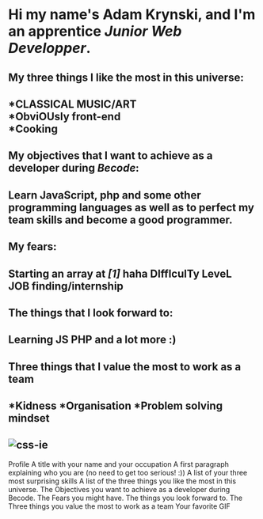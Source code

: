 # Hi my name's Adam Krynski, and I'm an apprentice <i>Junior Web Developper</i>.
## 
## My <b>three</b> things I like the most in this universe:
## *CLASSICAL MUSIC/ART <br> *ObviOUsly front-end <br> *Cooking
## My objectives that I want to achieve as a developer during <b><i>Becode</b></i>:
## Learn JavaScript, php and some other programming languages as well as to perfect my team skills and become a good programmer.
## My fears:
## Starting an array at <b><i> [1] </b></i> haha DIffIculTy LeveL <br> JOB finding/internship
## The things that I look forward to:
## Learning JS  PHP  and a lot more :)
## Three things that I value the most to work as a team
## *Kidness *Organisation *Problem solving mindset
## ![css-ie](https://media.tenor.com/rf88Pwf2KcsAAAAC/css-ie.gif)
Profile
A title with your name and your occupation
A first paragraph explaining who you are (no need to get too serious! :))
A list of your three most surprising skills
A list of the three things you like the most in this universe.
The Objectives you want to achieve as a developer during Becode.
The Fears you might have.
The things you look forward to.
The Three things you value the most to work as a team
Your favorite GIF
